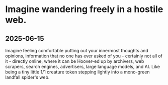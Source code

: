 # Imagine wandering freely in a hostile web.

## 2025-06-15

Imagine feeling comfortable putting out your innermost thoughts and opinions, information that no one has ever asked of you - certainly not all of it - directly online, where it can be Hoover-ed up by archivers, web scrapers, search engines, advertisers, large language models, and AI. Like being a tiny little 1/1 creature token stepping lightly into a mono-green landfall spider's web.